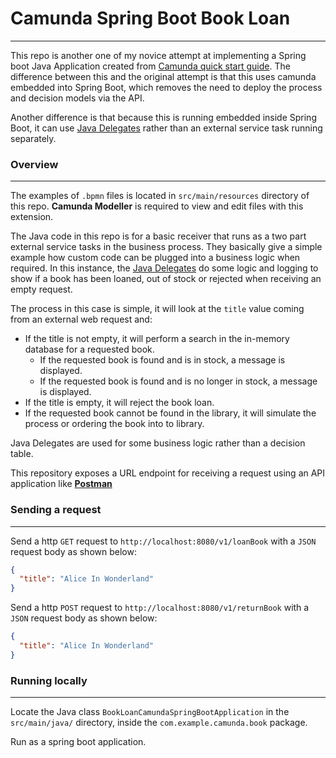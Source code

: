 # Camunda Spring Boot Book Loan

---


This repo is another one of my novice attempt at implementing a Spring boot Java Application created from 
[Camunda quick start guide](https://docs.camunda.org/get-started/). The difference between 
this and the original attempt is that this uses camunda embedded into Spring Boot, which 
removes the need to deploy the process and decision models via the API. 


Another difference is that because this is running embedded inside Spring Boot, it can use 
[Java Delegates](https://docs.camunda.org/get-started/java-process-app/service-task/#add-a-javadelegate-implementation) 
rather than an external service task running separately.

### Overview

---

The examples of `.bpmn` files is located in `src/main/resources` directory of this repo. **Camunda Modeller** 
is required to view and edit files with this extension.

The Java code in this repo is for a basic receiver that runs as a two part external service tasks in the business process.
They basically give a simple example how custom code can be plugged into a business logic when required. In this instance,
the [Java Delegates](https://docs.camunda.org/get-started/java-process-app/service-task/#add-a-javadelegate-implementation) 
do some logic and logging to show if a book has been loaned, out of stock or rejected when receiving an empty request.

The process in this case is simple, it will look at the `title` value coming from an external web request and:
* If the title is not empty, it will perform a search in the in-memory database for a requested book.
  * If the requested book is found and is in stock, a message is displayed.
  * If the requested book is found and is no longer in stock, a message is displayed.
* If the title is empty, it will reject the book loan.
* If the requested book cannot be found in the library, it will simulate the process or ordering the book into to library. 

Java Delegates are used for some business logic rather than a decision table.

This repository exposes a URL endpoint for receiving a request using an API application like [**Postman**](https://www.postman.com/)

### Sending a request

---

Send a http `GET` request to `http://localhost:8080/v1/loanBook` with a `JSON` request body as shown below:
```json
{
  "title": "Alice In Wonderland"
}
```

Send a http `POST` request to `http://localhost:8080/v1/returnBook` with a `JSON` request body as shown below:
```json
{
  "title": "Alice In Wonderland"
}
```


### Running locally

---
Locate the Java class `BookLoanCamundaSpringBootApplication` in the `src/main/java/` directory, inside the `com.example.camunda.book` package.

Run as a spring boot application.
